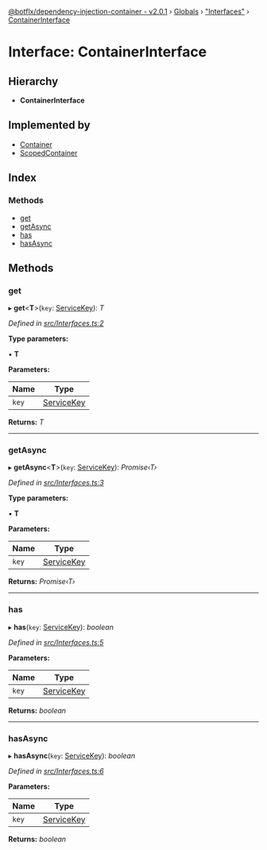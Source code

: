 [@botflx/dependency-injection-container - v2.0.1](../README.md) › [Globals](../globals.md) › ["Interfaces"](../modules/_interfaces_.md) › [ContainerInterface](_interfaces_.containerinterface.md)

# Interface: ContainerInterface

## Hierarchy

* **ContainerInterface**

## Implemented by

* [Container](../classes/_implementation_container_.container.md)
* [ScopedContainer](../classes/_implementation_scopedcontainer_.scopedcontainer.md)

## Index

### Methods

* [get](_interfaces_.containerinterface.md#get)
* [getAsync](_interfaces_.containerinterface.md#getasync)
* [has](_interfaces_.containerinterface.md#has)
* [hasAsync](_interfaces_.containerinterface.md#hasasync)

## Methods

###  get

▸ **get**<**T**>(`key`: [ServiceKey](../modules/_interfaces_.md#servicekey)): *T*

*Defined in [src/Interfaces.ts:2](https://github.com/botflux/dependency-injection-container/blob/49e0ae1/packages/DIContainer/src/Interfaces.ts#L2)*

**Type parameters:**

▪ **T**

**Parameters:**

Name | Type |
------ | ------ |
`key` | [ServiceKey](../modules/_interfaces_.md#servicekey) |

**Returns:** *T*

___

###  getAsync

▸ **getAsync**<**T**>(`key`: [ServiceKey](../modules/_interfaces_.md#servicekey)): *Promise‹T›*

*Defined in [src/Interfaces.ts:3](https://github.com/botflux/dependency-injection-container/blob/49e0ae1/packages/DIContainer/src/Interfaces.ts#L3)*

**Type parameters:**

▪ **T**

**Parameters:**

Name | Type |
------ | ------ |
`key` | [ServiceKey](../modules/_interfaces_.md#servicekey) |

**Returns:** *Promise‹T›*

___

###  has

▸ **has**(`key`: [ServiceKey](../modules/_interfaces_.md#servicekey)): *boolean*

*Defined in [src/Interfaces.ts:5](https://github.com/botflux/dependency-injection-container/blob/49e0ae1/packages/DIContainer/src/Interfaces.ts#L5)*

**Parameters:**

Name | Type |
------ | ------ |
`key` | [ServiceKey](../modules/_interfaces_.md#servicekey) |

**Returns:** *boolean*

___

###  hasAsync

▸ **hasAsync**(`key`: [ServiceKey](../modules/_interfaces_.md#servicekey)): *boolean*

*Defined in [src/Interfaces.ts:6](https://github.com/botflux/dependency-injection-container/blob/49e0ae1/packages/DIContainer/src/Interfaces.ts#L6)*

**Parameters:**

Name | Type |
------ | ------ |
`key` | [ServiceKey](../modules/_interfaces_.md#servicekey) |

**Returns:** *boolean*
